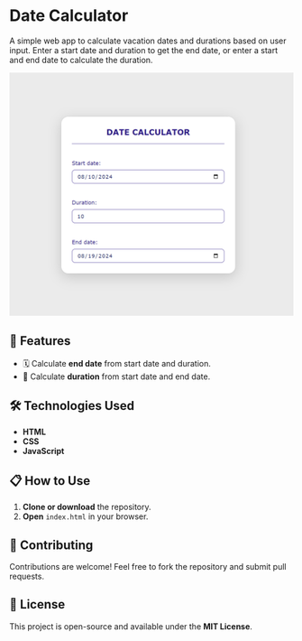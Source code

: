 # Date Calculator

A simple web app to calculate vacation dates and durations based on user input. Enter a start date and duration to get the end date, or enter a start and end date to calculate the duration.

![App Preview](/Preview.png)


## 🚀 Features

- 🗓️ Calculate **end date** from start date and duration.
- 📅 Calculate **duration** from start date and end date.

## 🛠️ Technologies Used

- **HTML**
- **CSS**
- **JavaScript**

## 📋 How to Use

1. **Clone or download** the repository.
2. **Open** `index.html` in your browser.

## 🤝 Contributing

Contributions are welcome! Feel free to fork the repository and submit pull requests.

## 📄 License

This project is open-source and available under the **MIT License**.
